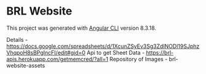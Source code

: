 # BRL Website

This project was generated with [Angular CLI](https://github.com/angular/angular-cli) version 8.3.18.

Details - https://docs.google.com/spreadsheets/d/1XcunZSyEv3Sg3ZdINODl19SJphzVhqpoH8sBPgIncFI/edit#gid=0
Api to get Sheet Data - https://brl-apis.herokuapp.com/getmemcred/?all=1
Repository of Images - brl-website-assets
